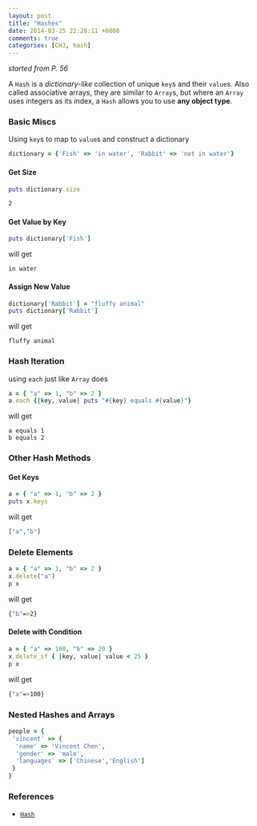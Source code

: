```yaml
---
layout: post
title: "Hashes"
date: 2014-03-25 22:28:11 +0800
comments: true
categories: [CH3, hash] 
---
```


*started from P. 56*

A `Hash` is a *dictionary-like* collection of unique `key`s and their `value`s. Also called associative arrays, they are similar to `Array`s, but where an `Array` uses integers as its index, a `Hash` allows you to use **any object type**.

<!-- more -->

### Basic Miscs

Using `key`s to map to `value`s and construct a dictionary

```ruby
dictionary = {'Fish' => 'in water', 'Rabbit' => 'not in water'}
```

#### Get Size

```ruby
puts dictionary.size
```

```sh
2
```

#### Get Value by Key

```ruby
puts dictionary['Fish']
```

will get

```
in water
```

#### Assign New Value


```ruby
dictionary['Rabbit'] = "fluffy animal"
puts dictionary['Rabbit']
```

will get

```
fluffy animal
```

### Hash Iteration

using `each` just like `Array` does

```ruby
a = { "a" => 1, "b" => 2 }
a.each {|key, value| puts "#{key} equals #{value}"}
```

will get

```
a equals 1
b equals 2
```

### Other Hash Methods

#### Get Keys

```ruby
a = { "a" => 1, "b" => 2 }
puts x.keys
```

will get

```sh
["a","b"]
```

### Delete Elements

```ruby
a = { "a" => 1, "b" => 2 }
x.delete("a")
p x
```

will get

```sh
{"b"=>2}
```

#### Delete with Condition

```ruby
a = { "a" => 100, "b" => 20 }
x.delete_if { |key, value| value < 25 }
p x
```

will get

```sh
{"a"=>100}
```

### Nested Hashes and Arrays

```ruby
people = {
 'vincent' => {
  'name' => 'Vincent Chen',
  'gender' => 'male',
  'languages' => ['Chinese','English']
 }
}
```

### References

- [`Hash`](http://www.ruby-doc.org/core-2.1.1/Hash.html)
